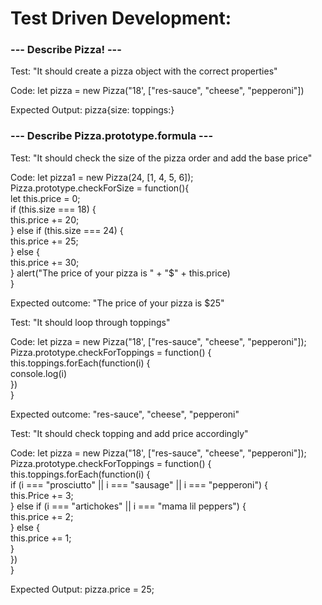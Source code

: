 # Test Driven Development:

### --- Describe Pizza! ---

Test: "It should create a pizza object with the correct properties"

Code: let pizza = new Pizza("18', ["res-sauce", "cheese", "pepperoni"])

Expected Output: pizza{size: toppings:}

### --- Describe Pizza.prototype.formula ---  
  
Test: "It should check the size of the pizza order and add the base price"  
  
Code: let pizza1 = new Pizza(24, [1, 4, 5, 6]);  
  Pizza.prototype.checkForSize = function(){  
    let this.price = 0;  
    if (this.size === 18) {  
      this.price += 20;  
    } else if (this.size === 24) {  
      this.price += 25;  
    } else {  
    this.price += 30;  
    }
    alert("The price of your pizza is " + "$" + this.price)  
  }  
    
Expected outcome: "The price of your pizza is $25" 
  
  
Test: "It should loop through toppings"  
  
Code: let pizza = new Pizza("18', ["res-sauce", "cheese", "pepperoni"]);   
  Pizza.prototype.checkForToppings = function() {  
    this.toppings.forEach(function(i) {  
      console.log(i)  
    })  
  }  
   
Expected outcome: "res-sauce", "cheese", "pepperoni"   
  
Test: "It should check topping and add price accordingly"  

Code: let pizza = new Pizza("18', ["res-sauce", "cheese", "pepperoni"]);    
  Pizza.prototype.checkForToppings = function() {  
    this.toppings.forEach(function(i) {  
      if (i === "prosciutto" || i === "sausage" || i === "pepperoni") {  
        this.Price += 3;  
      } else if (i === "artichokes" || i === "mama lil peppers") {  
        this.price += 2;  
      } else {  
        this.price += 1;  
      }  
    })  
  }  
  
Expected Output: pizza.price = 25;  
